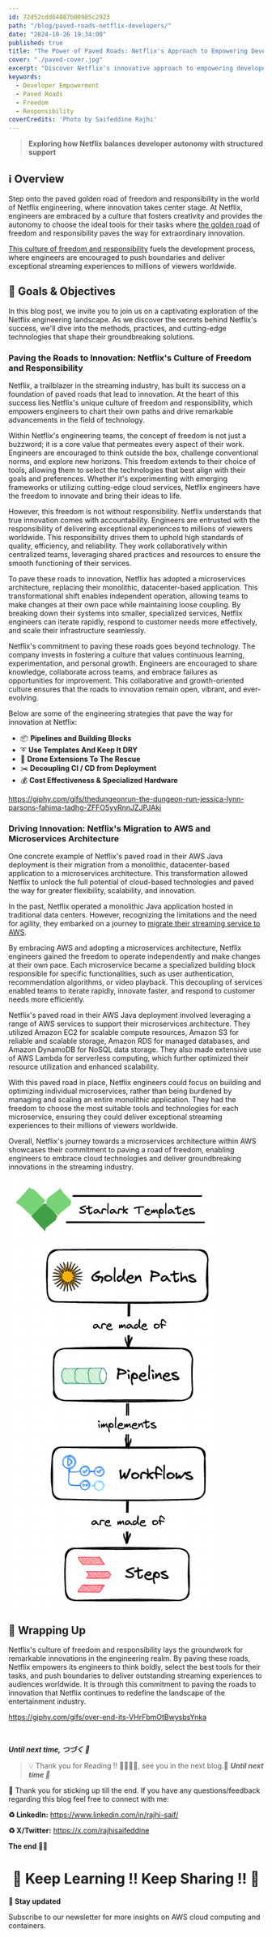 ```yaml
---
id: 72d52cdd64087b00985c2923
path: "/blog/paved-roads-netflix-developers/"
date: "2024-10-26 19:34:00"
published: true
title: "The Power of Paved Roads: Netflix's Approach to Empowering Developers with Freedom and Responsibility"
cover: "./paved-cover.jpg"
excerpt: "Discover Netflix's innovative approach to empowering developers through the concept of paved roads, fostering both freedom and responsibility."
keywords:
  - Developer Empowerment
  - Paved Roads
  - Freedom
  - Responsibility
coverCredits: 'Photo by Saifeddine Rajhi'
---
```


> **Exploring how Netflix balances developer autonomy with structured support**

## ℹ️ Overview

Step onto the paved golden road of freedom and responsibility in the world of Netflix engineering, where innovation takes center stage. At Netflix, engineers are embraced by a culture that fosters creativity and provides the autonomy to choose the ideal tools for their tasks where [the golden road](https://www.oreilly.com/videos/oscon-2017/9781491976227/9781491976227-video306724/) of freedom and responsibility paves the way for extraordinary innovation.

[This culture of freedom and responsibility](https://netflixtechblog.com/how-we-build-code-at-netflix-c5d9bd727f15) fuels the development process, where engineers are encouraged to push boundaries and deliver exceptional streaming experiences to millions of viewers worldwide.

## 🎯 Goals & Objectives

In this blog post, we invite you to join us on a captivating exploration of the Netflix engineering landscape. As we discover the secrets behind Netflix's success, we'll dive into the methods, practices, and cutting-edge technologies that shape their groundbreaking solutions.

### Paving the Roads to Innovation: Netflix's Culture of Freedom and Responsibility

Netflix, a trailblazer in the streaming industry, has built its success on a foundation of paved roads that lead to innovation. At the heart of this success lies Netflix's unique culture of freedom and responsibility, which empowers engineers to chart their own paths and drive remarkable advancements in the field of technology.

Within Netflix's engineering teams, the concept of freedom is not just a buzzword; it is a core value that permeates every aspect of their work. Engineers are encouraged to think outside the box, challenge conventional norms, and explore new horizons. This freedom extends to their choice of tools, allowing them to select the technologies that best align with their goals and preferences. Whether it's experimenting with emerging frameworks or utilizing cutting-edge cloud services, Netflix engineers have the freedom to innovate and bring their ideas to life.

However, this freedom is not without responsibility. Netflix understands that true innovation comes with accountability. Engineers are entrusted with the responsibility of delivering exceptional experiences to millions of viewers worldwide. This responsibility drives them to uphold high standards of quality, efficiency, and reliability. They work collaboratively within centralized teams, leveraging shared practices and resources to ensure the smooth functioning of their services.

To pave these roads to innovation, Netflix has adopted a microservices architecture, replacing their monolithic, datacenter-based application. This transformational shift enables independent operation, allowing teams to make changes at their own pace while maintaining loose coupling. By breaking down their systems into smaller, specialized services, Netflix engineers can iterate rapidly, respond to customer needs more effectively, and scale their infrastructure seamlessly.

Netflix's commitment to paving these roads goes beyond technology. The company invests in fostering a culture that values continuous learning, experimentation, and personal growth. Engineers are encouraged to share knowledge, collaborate across teams, and embrace failures as opportunities for improvement. This collaborative and growth-oriented culture ensures that the roads to innovation remain open, vibrant, and ever-evolving.

Below are some of the engineering strategies that pave the way for innovation at Netflix:

- 📦 **Pipelines and Building Blocks**
- ➰ **Use Templates And Keep It DRY**
- 🛟 **Drone Extensions To The Rescue**
- ✂️ **Decoupling CI / CD from Deployment**
- 💰 **Cost Effectiveness & Specialized Hardware**

https://giphy.com/gifs/thedungeonrun-the-dungeon-run-jessica-lynn-parsons-fahima-tadhg-ZFFO5yvRnnJZJPJAki

### Driving Innovation: Netflix's Migration to AWS and Microservices Architecture

One concrete example of Netflix's paved road in their AWS Java deployment is their migration from a monolithic, datacenter-based application to a microservices architecture. This transformation allowed Netflix to unlock the full potential of cloud-based technologies and paved the way for greater flexibility, scalability, and innovation.

In the past, Netflix operated a monolithic Java application hosted in traditional data centers. However, recognizing the limitations and the need for agility, they embarked on a journey to [migrate their streaming service to AWS](https://about.netflix.com/en/news/completing-the-netflix-cloud-migration).

By embracing AWS and adopting a microservices architecture, Netflix engineers gained the freedom to operate independently and make changes at their own pace. Each microservice became a specialized building block responsible for specific functionalities, such as user authentication, recommendation algorithms, or video playback. This decoupling of services enabled teams to iterate rapidly, innovate faster, and respond to customer needs more efficiently.

Netflix's paved road in their AWS Java deployment involved leveraging a range of AWS services to support their microservices architecture. They utilized Amazon EC2 for scalable compute resources, Amazon S3 for reliable and scalable storage, Amazon RDS for managed databases, and Amazon DynamoDB for NoSQL data storage. They also made extensive use of AWS Lambda for serverless computing, which further optimized their resource utilization and enhanced scalability.

With this paved road in place, Netflix engineers could focus on building and optimizing individual microservices, rather than being burdened by managing and scaling an entire monolithic application. They had the freedom to choose the most suitable tools and technologies for each microservice, ensuring they could deliver exceptional streaming experiences to their millions of viewers worldwide.

Overall, Netflix's journey towards a microservices architecture within AWS showcases their commitment to paving a road of freedom, enabling engineers to embrace cloud technologies and deliver groundbreaking innovations in the streaming industry.

![tools](./tools.png)

## 👏 Wrapping Up

Netflix's culture of freedom and responsibility lays the groundwork for remarkable innovations in the engineering realm. By paving these roads, Netflix empowers its engineers to think boldly, select the best tools for their tasks, and push boundaries to deliver outstanding streaming experiences to audiences worldwide. It is through this commitment to paving the roads to innovation that Netflix continues to redefine the landscape of the entertainment industry.

https://giphy.com/gifs/over-end-its-VHrFbmOtBwysbsYnka

<br>

**_Until next time, つづく 🎉_**

> 💡 Thank you for Reading !! 🙌🏻😁📃, see you in the next blog.🤘  **_Until next time 🎉_**

🚀 Thank you for sticking up till the end. If you have any questions/feedback regarding this blog feel free to connect with me:

**♻️ LinkedIn:** https://www.linkedin.com/in/rajhi-saif/

**♻️ X/Twitter:** https://x.com/rajhisaifeddine

**The end ✌🏻**

<h1 align="center">🔰 Keep Learning !! Keep Sharing !! 🔰</h1>

**📅 Stay updated**

Subscribe to our newsletter for more insights on AWS cloud computing and containers.
